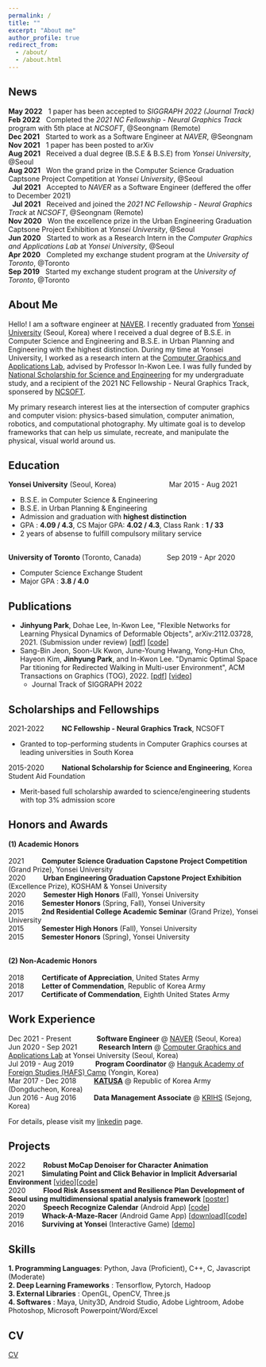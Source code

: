 ```yaml
---
permalink: /
title: ""
excerpt: "About me"
author_profile: true
redirect_from: 
  - /about/
  - /about.html
---
```


News
------
**May 2022** &nbsp; 1 paper has been accepted to _SIGGRAPH 2022 (Journal Track)_ <br/>
**Feb 2022** &nbsp; Completed the _2021 NC Fellowship - Neural Graphics Track_ program with 5th place at _NCSOFT_, @Seongnam (Remote) <br/>
**Dec 2021** &nbsp; Started to work as a Software Engineer at _NAVER_, @Seongnam <br/>
**Nov 2021** &nbsp; 1 paper has been posted to arXiv <br/>
**Aug 2021** &nbsp; Received a dual degree (B.S.E & B.S.E) from _Yonsei University_, @Seoul <br/>
**Aug 2021** &nbsp; Won the grand prize in the Computer Science Graduation Captsone Project Competition at _Yonsei University_, @Seoul <br/>
&nbsp; **Jul 2021** &nbsp; Accepted to _NAVER_ as a Software Engineer (deffered the offer to December 2021) <br/>
&nbsp; **Jul 2021** &nbsp; Received and joined the _2021 NC Fellowship - Neural Graphics Track_ at _NCSOFT_, @Seongnam (Remote) <br/>
**Nov 2020** &nbsp; Won the excellence prize in the Urban Engineering Graduation Captsone Project Exhibition at _Yonsei University_, @Seoul <br/>
**Jun 2020** &nbsp; Started to work as a Research Intern in the _Computer Graphics and Applications Lab_ at _Yonsei University_, @Seoul <br/>
**Apr 2020** &nbsp; Completed my exchange student program at the _University of Toronto_, @Toronto <br/>
**Sep 2019** &nbsp; Started my exchange student program at the _University of Toronto_, @Toronto <br/>

About Me
------
Hello! I am a software engineer at [NAVER](https://www.navercorp.com/en). I recently graduated from [Yonsei University](https://www.yonsei.ac.kr/en_sc/) (Seoul, Korea) where I received a dual degree of B.S.E. in Computer Science and Engineering and B.S.E. in Urban Planning and Engineering with the highest distinction. During my time at Yonsei University, I worked as a research intern at the [Computer Graphics and Applications Lab](http://cga.yonsei.ac.kr/), advised by Professor In-Kwon Lee. I was fully funded by [National Scholarship for Science and Engineering](https://www.kosaf.go.kr/eng/jsp/aid/aid02_01_01.jsp) for my undergraduate study, and a recipient of the 2021 NC Fellowship - Neural Graphics Track, sponsered by [NCSOFT](https://kr.ncsoft.com/en/index.do).

My primary research interest lies at the intersection of computer graphics and computer vision: physics-based simulation, computer animation, robotics, and computational photography. My ultimate goal is to develop frameworks that can help us simulate, recreate, and manipulate the physical, visual world around us.

Education
------
**Yonsei University** (Seoul, Korea) &nbsp; &nbsp; &nbsp; &nbsp; &nbsp; &nbsp; &nbsp; &nbsp; &nbsp; &nbsp; &nbsp; &nbsp; &nbsp; Mar 2015 - Aug 2021 <br/>
- B.S.E. in Computer Science & Engineering <br/>
- B.S.E. in Urban Planning & Engineering <br/>
- Admission and graduation with **highest distinction** <br/>
-    GPA     : **4.09 / 4.3**, CS Major GPA: **4.02 / 4.3**, Class Rank : **1 / 33** <br/>
- 2 years of absense to fulfill compulsory military service <br/> <br/>

**University of Toronto** (Toronto, Canada) &nbsp; &nbsp; &nbsp; &nbsp; &nbsp; &nbsp; Sep 2019 - Apr 2020 <br/>
- Computer Science Exchange Student
- Major GPA  : **3.8 / 4.0** <br/>

Publications
------
- **Jinhyung Park**, Dohae Lee, In-Kwon Lee, "Flexible Networks for Learning Physical Dynamics of Deformable Objects", arXiv:2112.03728, 2021. (Submission under review)
[[pdf](https://arxiv.org/pdf/2112.03728)] [[code](https://github.com/jinhyung-park-info/TP-Net)] <br/>
- Sang-Bin Jeon, Soon-Uk Kwon, June-Young Hwang, Yong-Hun Cho, Hayeon
Kim, **Jinhyung Park**, and In-Kwon Lee. "Dynamic Optimal Space Par titioning for Redirected Walking in Multi-user Environment", ACM Transactions on Graphics (TOG), 2022. [[pdf](http://cga.yonsei.ac.kr/uploads/arXiv_OSP_mainpaper.pdf)] [[video](https://www.youtube.com/watch?v=Vq7TRMC1cB4&t=1s)]
   - Journal Track of SIGGRAPH 2022

Scholarships and Fellowships
-----
2021-2022 &nbsp; &nbsp; &nbsp; &nbsp; **NC Fellowship - Neural Graphics Track**, NCSOFT <br/>
- Granted to top-performing students in Computer Graphics courses at leading universities in South Korea <br/>

2015-2020 &nbsp; &nbsp; &nbsp; &nbsp; **National Scholarship for Science and Engineering**, Korea Student Aid Foundation <br/>
- Merit-based full scholarship awarded to science/engineering students with top 3% admission score <br/>

Honors and Awards
------
**(1) Academic Honors** <br/> <br/>
2021 &nbsp; &nbsp; &nbsp; &nbsp; **Computer Science Graduation Capstone Project Competition** (Grand Prize), Yonsei University <br/>
2020 &nbsp; &nbsp; &nbsp; &nbsp; **Urban Engineering Graduation Capstone Project Exhibition** (Excellence Prize), KOSHAM & Yonsei University <br/>
2020 &nbsp; &nbsp; &nbsp; &nbsp; **Semester High Honors** (Fall), Yonsei University <br/>
2016 &nbsp; &nbsp; &nbsp; &nbsp; **Semester Honors** (Spring, Fall), Yonsei University <br/>
2015 &nbsp; &nbsp; &nbsp; &nbsp; **2nd Residential College Academic Seminar** (Grand Prize), Yonsei University <br/> 
2015 &nbsp; &nbsp; &nbsp; &nbsp; **Semester High Honors** (Fall), Yonsei University <br/>
2015 &nbsp; &nbsp; &nbsp; &nbsp; **Semester Honors** (Spring), Yonsei University <br/> <br/>

**(2) Non-Academic Honors** <br/> <br/>
2018 &nbsp; &nbsp; &nbsp; &nbsp; **Certificate of Appreciation**, United States Army <br/>
2018 &nbsp; &nbsp; &nbsp; &nbsp; **Letter of Commendation**, Republic of Korea Army <br/>
2017 &nbsp; &nbsp; &nbsp; &nbsp; **Certificate of Commendation**, Eighth United States Army <br/>


Work Experience
------  
Dec 2021 - Present &nbsp; &nbsp; &nbsp; &nbsp; &nbsp; &nbsp; **Software Engineer** @ [NAVER](https://www.navercorp.com/en) (Seoul, Korea) <br/>
Jun 2020 - Sep 2021 &nbsp; &nbsp; &nbsp; &nbsp; &nbsp; **Research Intern** @ [Computer Graphics and Applications Lab](http://cga.yonsei.ac.kr/) at Yonsei University (Seoul, Korea) <br/>
Jul 2019 - Aug 2019 &nbsp; &nbsp; &nbsp; &nbsp; &nbsp; **Program Coordinator** @ [Hanguk Academy of Foreign Studies (HAFS) Camp](http://hafscamp.com/) (Yongin, Korea)  <br/>
Mar 2017 - Dec 2018 &nbsp; &nbsp; &nbsp; &nbsp; **[KATUSA](https://8tharmy.korea.army.mil/site/about/katusa-soldier-program.asp)** @ Republic of Korea Army (Dongducheon, Korea)  <br/>
Jun 2016 - Aug 2016 &nbsp; &nbsp; &nbsp; &nbsp; **Data Management Associate** @ [KRIHS](https://eng.krihs.re.kr/) (Sejong, Korea) <br/>

For details, please visit my [linkedin](https://www.linkedin.com/in/jinhyung-park/) page.

Projects
------
2022 &nbsp; &nbsp; &nbsp; &nbsp; **Robust MoCap Denoiser for Character Animation** <br/>
2021 &nbsp; &nbsp; &nbsp; &nbsp; **Simulating Point and Click Behavior in Implicit Adversarial Environment** [[video](https://www.youtube.com/watch?v=DLQu1RDsS6w&t=143s)][[code](https://github.com/SWCapstoneProject/Adversarial_PointAndClick)] <br/>
2020 &nbsp; &nbsp; &nbsp; &nbsp; **Flood Risk Assessment and Resilience Plan Development of Seoul using multidimensional spatial analysis framework** [[poster](https://drive.google.com/file/d/1KetUWL6CXgrbpvTFPV2UvpDSR71rPk3y/view?usp=sharing)] <br/>
2020 &nbsp; &nbsp; &nbsp; &nbsp; **Speech Recognize Calendar** (Android App) [[code](https://github.com/jinhyung-park-info/SpeechRecognizeCalender)] <br/>
2019 &nbsp; &nbsp; &nbsp; &nbsp; **Whack-A-Maze-Racer** (Android Game App) [[download](https://play.google.com/store/apps/details?id=com.wamr.myapplication)][[code](https://github.com/jinhyung-park-info/Whack-A-Maze-Racer)] <br/>
2016 &nbsp; &nbsp; &nbsp; &nbsp; **Surviving at Yonsei** (Interactive Game) [[demo](https://www.youtube.com/watch?v=MNkkJPtQbtw)] <br/>

Skills
------
**1. Programming Languages**: Python, Java (Proficient), C++, C, Javascript (Moderate) <br/>
**2. Deep Learning Frameworks** : Tensorflow, Pytorch, Hadoop <br/>
**3. External Libraries** : OpenGL, OpenCV, Three.js <br/>
**4. Softwares** : Maya, Unity3D, Android Studio, Adobe Lightroom, Adobe Photoshop, Microsoft Powerpoint/Word/Excel <br/>

CV
-----
[CV](https://github.com/jinhyung-park-info/jinhyung-park-info.github.io/raw/master/_pages/Jinhyung_Park_CV.pdf)
